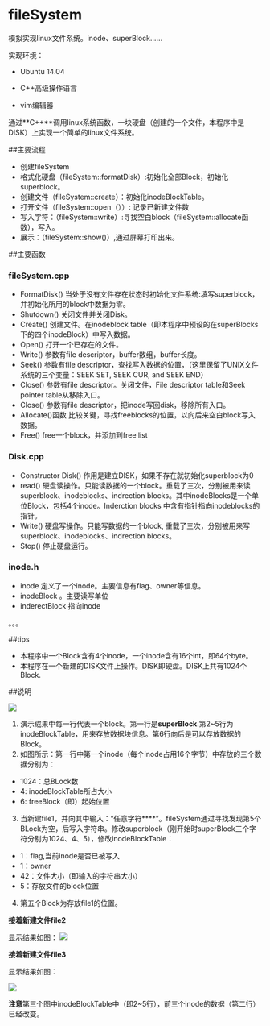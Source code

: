 # fileSystem

模拟实现linux文件系统。inode、superBlock......


实现环境：

- Ubuntu 14.04

- C++高级操作语言

- vim编辑器

通过**C++**调用linux系统函数，一块硬盘（创建的一个文件，本程序中是DISK）上实现一个简单的linux文件系统。


##主要流程
-	创建fileSystem
-	格式化硬盘（fileSystem::formatDisk）:初始化全部Block，初始化superblock。
-	创建文件（fileSystem::create）：初始化inodeBlockTable。
-	打开文件（fileSystem::open（））: 记录已新建文件数
-	写入字符：（fileSystem::write）:寻找空白block（fileSystem::allocate函数），写入。
-	展示：（fileSystem::show()）,通过屏幕打印出来。

##主要函数
### **fileSystem.cpp**
-	FormatDisk() 当处于没有文件存在状态时初始化文件系统:填写superblock，并初始化所用的block中数据为零。
-	 Shutdown() 关闭文件并关闭Disk。
-	Create() 创建文件。在inodeblock table（即本程序中预设的在superBlocks下的四个inodeBlock）中写入数据。
-	Open() 打开一个已存在的文件。
-	Write() 参数有file descriptor，buffer数组，buffer长度。
-	Seek() 参数有file descriptor，查找写入数据的位置，（这里保留了UNIX文件系统的三个变量：SEEK SET, SEEK CUR, and SEEK END）
-	Close() 参数有file descriptor。关闭文件，File descriptor table和Seek pointer table从移除入口。
-	Close() 参数有file descriptor，把inode写回disk，移除所有入口。
-	Allocate()函数 比较关键，寻找freeblocks的位置，以向后来空白block写入数据。
-	Free()  free一个block，并添加到free list

### **Disk.cpp**
-	Constructor Disk()   作用是建立DISK，如果不存在就初始化superblock为0
-	read() 硬盘读操作。只能读数据的一个block。重载了三次，分别被用来读superblock、inodeblocks、indrection blocks。其中inodeBlocks是一个单位Block，包括4个inode。Inderction blocks 中含有指针指向inodeblocks的指针。
-	Write() 硬盘写操作。只能写数据的一个block, 重载了三次，分别被用来写superblock、inodeblocks、indrection blocks。
-	Stop() 停止硬盘运行。
### **inode.h**
- inode 定义了一个inode。主要信息有flag、owner等信息。
- inodeBlock 。主要读写单位
- inderectBlock 指向inode

。。。

##tips

- 本程序中一个Block含有4个inode，一个inode含有16个int，即64个byte。
- 本程序在一个新建的DISK文件上操作。DISK即硬盘。DISK上共有1024个Block.

##说明

![](https://raw.githubusercontent.com/jybhaha/fileSystem/master/photes/new3-1.png)

1. 演示成果中每一行代表一个block。第一行是**superBlock**.第2~5行为inodeBlockTable，用来存放数据块信息。第6行向后是可以存放数据的Block。
2. 如图所示：第一行中第一个inode（每个inode占用16个字节）中存放的三个数据分别为：
 - 1024：总BLock数
 - 4:	 inodeBlockTable所占大小
 - 6:	freeBlock（即）起始位置
3. 当新建file1，并向其中输入：“任意字符****”。fileSystem通过寻找发现第5个BLock为空，后写入字符串。修改superblock（刚开始时superBlock三个字符分别为1024、4、5），修改inodeBlockTable：
  - 1：flag,当前inode是否已被写入
  - 1：owner
  - 42：文件大小（即输入的字符串大小）
  - 5：存放文件的block位置
4.  第五个Block为存放file1的位置。

**接着新建文件file2**

显示结果如图：
![](https://raw.githubusercontent.com/jybhaha/fileSystem/master/photes/new3-2.png)


**接着新建文件file3**

显示结果如图：

![](https://raw.githubusercontent.com/jybhaha/fileSystem/master/photes/new3-3.png)


**注意**第三个图中inodeBlockTable中（即2~5行），前三个inode的数据（第二行）已经改变。


